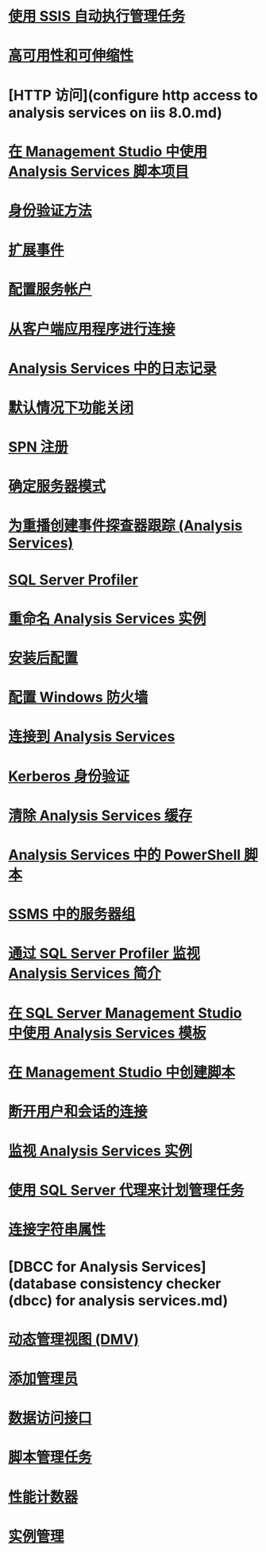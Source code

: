 # [使用 SSIS 自动执行管理任务](automate-analysis-services-administrative-tasks-with-ssis.md)
# [高可用性和可伸缩性](high-availability-and-scalability-in-analysis-services.md)
# [HTTP 访问](configure http access to analysis services on iis 8.0.md)
# [在 Management Studio 中使用 Analysis Services 脚本项目](analysis-services-scripts-project-in-sql-server-management-studio.md)
# [身份验证方法](authentication-methodologies-supported-by-analysis-services.md)
# [扩展事件](monitor-analysis-services-with-sql-server-extended-events.md)
# [配置服务帐户](configure-service-accounts-analysis-services.md)
# [从客户端应用程序进行连接](connect-from-client-applications-analysis-services.md)
# [Analysis Services 中的日志记录](log-operations-in-analysis-services.md)
# [默认情况下功能关闭](features-off-by-default-analysis-services.md)
# [SPN 注册](spn-registration-for-an-analysis-services-instance.md)
# [确定服务器模式](determine-the-server-mode-of-an-analysis-services-instance.md)
# [为重播创建事件探查器跟踪 (Analysis Services)](create-profiler-traces-for-replay-analysis-services.md)
# [SQL Server Profiler](use-sql-server-profiler-to-monitor-analysis-services.md)
# [重命名 Analysis Services 实例](rename-an-analysis-services-instance.md)
# [安装后配置](post-install-configuration-analysis-services.md)
# [配置 Windows 防火墙](configure-the-windows-firewall-to-allow-analysis-services-access.md)
# [连接到 Analysis Services](connect-to-analysis-services.md)
# [Kerberos 身份验证](configure-analysis-services-for-kerberos-constrained-delegation.md)
# [清除 Analysis Services 缓存](clear-the-analysis-services-caches.md)
# [Analysis Services 中的 PowerShell 脚本](powershell-scripting-in-analysis-services.md)
# [SSMS 中的服务器组](register-an-analysis-services-instance-in-a-server-group.md)
# [通过 SQL Server Profiler 监视 Analysis Services 简介](introduction-to-monitoring-analysis-services-with-sql-server-profiler.md)
# [在 SQL Server Management Studio 中使用 Analysis Services 模板](use-analysis-services-templates-in-sql-server-management-studio.md)
# [在 Management Studio 中创建脚本](create-analysis-services-scripts-in-management-studio.md)
# [断开用户和会话的连接](disconnect-users-and-sessions-on-analysis-services-server.md)
# [监视 Analysis Services 实例](monitor-an-analysis-services-instance.md)
# [使用 SQL Server 代理来计划管理任务](schedule-ssas-administrative-tasks-with-sql-server-agent.md)
# [连接字符串属性](connection-string-properties-analysis-services.md)
# [DBCC for Analysis Services](database consistency checker (dbcc) for analysis services.md)
# [动态管理视图 (DMV) ](use-dynamic-management-views-dmvs-to-monitor-analysis-services.md)
# [添加管理员](grant-server-admin-rights-to-an-analysis-services-instance.md)
# [数据访问接口](data-providers-used-for-analysis-services-connections.md)
# [脚本管理任务](script-administrative-tasks-in-analysis-services.md)
# [性能计数器](performance-counters-ssas.md)
# [实例管理](analysis-services-instance-management.md)
